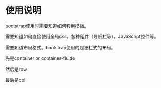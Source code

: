 # 使用说明

bootstrap使用时需要知道如何套用模板。

需要知道如何直接使用全局css，各种组件（导航栏等），JavaScript控件等。

需要知道布局格式。bootstrap使用的是栅栏式的布局。

先是container or container-fluide

然后是row

最后是col

